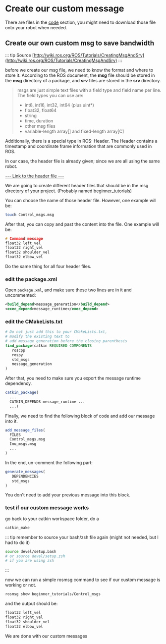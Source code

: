 # Create our custom message
There are files in the [code](/codes/) section, you might need to download those file onto your robot when needed.

## Create our own custom msg to save bandwidth

::: tip Source
[http://wiki.ros.org/ROS/Tutorials/CreatingMsgAndSrv](http://wiki.ros.org/ROS/Tutorials/CreatingMsgAndSrv)
:::

before we create our msg file, we need to know the format and where to store it. According to the ROS document, the **msg** file should be stored in the **msg** directory of a package, and **srv** files are stored in the **srv** directory.

> msgs are just simple text files with a field type and field name per line. The field types you can use are:
>
> - int8, int16, int32, int64 (plus uint*)
> - float32, float64
> - string
> - time, duration
> - other msg files
> - variable-length array[] and fixed-length array[C]

Additionally, there is a special type in ROS: Header. The Header contains a timestamp and coordinate frame information that are commonly used in ROS.

In our case, the header file is already given; since we are all using the same robot. 

[--- Link to the header file ---](/codes/CustomMessages)

We are going to create different header files that should be in the msg directory of your project. (Probably named beginner_tutorials)

You can choose the name of those header file. However, one example will be:

``` bash
touch Control_msgs.msg
```

After that, you can copy and past the content into the file. One example will be:

``` c
# Command message
float32 left_vel
float32 right_vel
float32 shoulder_vel
float32 elbow_vel
```

Do the same thing for all four header files.

### edit the package.xml

Open `package.xml`, and make sure these two lines are in it and uncommented:

``` xml
<build_depend>message_generation</build_depend>
<exec_depend>message_runtime</exec_depend>
```



### edit the CMakeLists.txt

```cmake
# Do not just add this to your CMakeLists.txt, 
# modify the existing text to 
# add message_generation before the closing parenthesis
find_package(catkin REQUIRED COMPONENTS
   roscpp
   rospy
   std_msgs
   message_generation
)
```

After that, you need to make sure you export the message runtime dependency.

``` cmake
catkin_package(
  ...
  CATKIN_DEPENDS message_runtime ...
  ...)
```

Finally, we need to find the following block of code and add our message into it.

``` cmake
add_message_files(
  FILES
  Control_msgs.msg
  Imu_msgs.msg
  ...
)
```

In the end, un-comment the following part:

``` cmake
generate_messages(
   DEPENDENCIES
   std_msgs 
)
```

You don't need to add your previous message into this block.

### test if our custom message works

go back to your catkin workspace folder, do a 

``` bash
catkin_make
```

::: tip 
remember to source your bash/zsh file again (might not needed, but I had to do it)

``` bash
source devel/setup.bash
# or source devel/setup.zsh 
# if you are using zsh
```

:::

now we can run a simple rosmsg command to see if our custom message is working or not.

``` bash
rosmsg show beginner_tutorials/Control_msgs
```

and the output should be:

```cpp
float32 left_vel
float32 right_vel
float32 shoulder_vel
float32 elbow_vel
```

We are done with our custom messages



